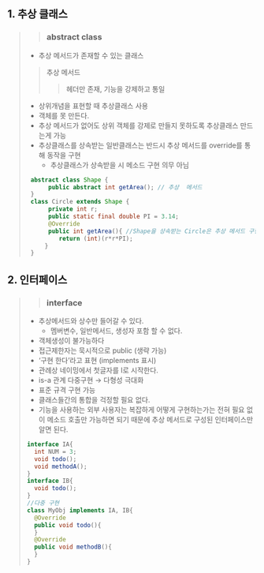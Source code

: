 
## 1. 추상 클래스
> > ### abstract class
> * 추상 메서드가 존재할 수 있는 클래스
> > 추상 메서드
> > > 헤더만 존재,
> > > 기능을 강제하고 통일
> * 상위개념을 표현할 때 추상클래스 사용
> * 객체를 못 만든다.
> * 추상 메서드가 없어도 상위 객체를 강제로 만들지 못하도록 추상클래스 만드는게 가능
> * 추상클래스를 상속받는 일반클래스는 반드시 추상 메서드를 override를 통해 동작을 구현
>   *  추상클래스가 상속받을 시 메소드 구현 의무 아님
>```java
>  abstract class Shape {
>	    public abstract int getArea(); // 추상  메서드
>  }
>  class Circle extends Shape {
>	    private int r;
>	    public static final double PI = 3.14;
>	    @Override
>	    public int getArea(){ //Shape을 상속받는 Circle은 추상 메서드 구현
>		   return (int)(r*r*PI);
>	   }
>  }
>```
## 2. 인터페이스
> > ### interface
> * 추상메서드와 상수만 들어갈 수 있다.
>   * 멤버변수, 일반메서드, 생성자 포함 할 수 없다.
> * 객체생성이 불가능하다
> * 접근제한자는 묵시적으로 public (생략 가능)
> * ‘구현 한다’라고 표현 (implements 표시)
> * 관례상 네이밍에서 첫글자를 I로 시작한다.
> * is-a 관계 다중구현 → 다형성 극대화
> * 표준 규격 구현 가능
>  * 클래스들간의 통합을 걱정할 필요 없다.
>  * 기능을 사용하는 외부 사용자는 복잡하게 어떻게 구현하는가는 전혀 필요 없이
>   메소드 호출만 가능하면 되기 때문에 추상 메서드로 구성된 인터페이스만 알면 된다.
>```java
>interface IA{
>  	int NUM = 3;
>  	void todo();
>  	void methodA();
>}
>interface IB{
>  	void todo();
>}
>//다중 구현
>class MyObj implements IA, IB{
> 	@Override
> 	public void todo(){
> 	}
> 	@Override
> 	public void methodB(){
> 	}
>}
>```
